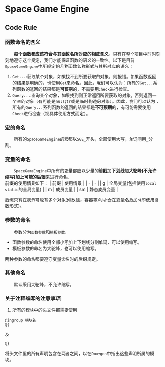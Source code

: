 ﻿# Space Game Engine
## Code Rule
### 函数命名的含义
&emsp;&emsp;**每个函数都应该符合与其函数名所对应的相应含义**。只有在整个项目中时时刻刻地遵守这个规定，我们才能保证函数的语义的一致性。以下是目前`SpaceGameEngine`中所规定的几种函数名称形式与其所对应的语义：
1. `Get...`:获取某个对象，如果找不到所要获取的对象，则报错。如果函数返回的结果是明确的，也使用`Get`来命名。因此，我们可以认为：所有的`Get...`系列函数的返回的结果都是**可预期**的，不需要用`Check`进行检查。
2. `Query...`:查询某个对象，如果找到则正常返回所要获取的对象，否则返回一个空的对象（有可能是`nullptr`或是临时构造的对象）。因此，我们可以认为：所有的`Query...`系列函数的返回的结果都是**不可预期**的，有可能需要使用`Check`进行检查（视具体使用方式而定）。
### 宏的命名
&emsp;&emsp;所有的`SpaceGameEngine`的宏都以`SGE_`开头，全部使用大写，单词间用`_`分割。
### 变量的命名
&emsp;&emsp;`SpaceGameEngine`中所有的变量都应以少量的**前戳**加**下划线**加**大驼峰(不允许缩写)**加上可能的**后辍**来进行命名。  
前缀的使用情景如下：
| 前缀 | 使用情景 |
| - | - |
| g | 全局变量(包括使用`local static`的全局变量) |
| m | 成员变量 |
| sm | 静态成员变量 |

后缀只有在表示可能有多个对象(如数组，容器等)时才会在变量名后加s(即使用复数形式)。
### 参数的命名
&emsp;&emsp;参数分为`函数参数`和`模板参数`。  
* 函数参数的命名使用全部小写加上下划线分割单词，可以使用缩写。
* 模板参数的命名为大驼峰，也可以使用缩写。

两种参数的命名都要遵守变量命名时的后缀规定。
### 其他命名
&emsp;&emsp;默认采用大驼峰，不允许缩写。
### 关于注释编写的注意事项
1. 所有的模块中的头文件都需要使用
```
@ingroup 模块名
@{
```
及
```
@}
```
将头文件里的所有声明包含在两者之间，以在`Doxygen`中指出这些声明所属的模块。